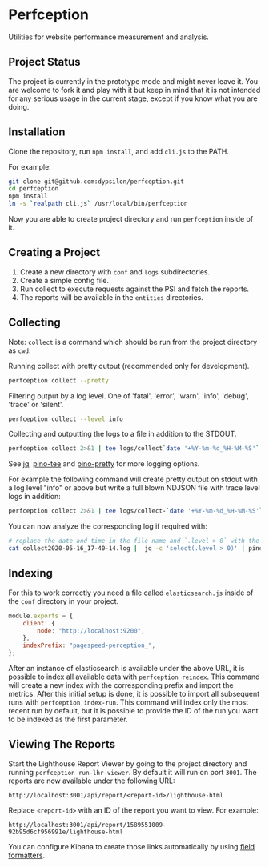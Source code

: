 # Perfception

Utilities for website performance measurement and analysis.

## Project Status

The project is currently in the prototype mode and might never leave it. You are
welcome to fork it and play with it but keep in mind that it is not intended for
any serious usage in the current stage, except if you know what you are doing.

## Installation

Clone the repository, run `npm install`, and add `cli.js` to the PATH.

For example:

```bash
git clone git@github.com:dypsilon/perfception.git
cd perfception
npm install
ln -s `realpath cli.js` /usr/local/bin/perfception
```

Now you are able to create project directory and run `perfception` inside of it.

## Creating a Project

1. Create a new directory with `conf` and `logs` subdirectories.
2. Create a simple config file.
3. Run collect to execute requests against the PSI and fetch the reports.
4. The reports will be available in the `entities` directories.

## Collecting

Note: `collect` is a command which should be run from the project directory as `cwd`.

Running collect with pretty output (recommended only for development).

```bash
perfception collect --pretty
```

Filtering output by a log level. One of 'fatal', 'error', 'warn', 'info', 'debug', 'trace' or 'silent'.

```bash
perfception collect --level info
```

Collecting and outputting the logs to a file in addition to the STDOUT.

```bash
perfception collect 2>&1 | tee logs/collect`date '+%Y-%m-%d_%H-%M-%S'`.log
```

See [jq](https://stedolan.github.io/jq/), [pino-tee](https://www.npmjs.com/package/pino-tee) and [pino-pretty](https://github.com/pinojs/pino-pretty) for more logging options.

For example the following command will create pretty output on stdout with a log level "info" or above but write a full blown NDJSON file with trace level logs in addition:

```bash
perfception collect 2>&1 | tee logs/collect-`date '+%Y-%m-%d_%H-%M-%S'`.log |  jq -c 'select(.level > 20)' | pino-pretty
```

You can now analyze the corresponding log if required with:

```bash
# replace the date and time in the file name and `.level > 0` with the level you want to work with (e.g. 30, 40, 50).
cat collect2020-05-16_17-40-14.log |  jq -c 'select(.level > 0)' | pino-pretty
```

## Indexing

For this to work correctly you need a file called `elasticsearch.js` inside of the `conf` directory in your project.

```javascript
module.exports = {
	client: {
		node: "http://localhost:9200",
	},
	indexPrefix: "pagespeed-perception_",
};
```

After an instance of elasticsearch is available under the above URL, it is possible to index all available data with `perfception reindex`. This command will create a new index with the corresponding prefix and import the metrics.
After this initial setup is done, it is possible to import all subsequent runs with `perfception index-run`. This
command will index only the most recent run by default, but it is possible to provide the ID of the run you want to be indexed as the first parameter.

## Viewing The Reports

Start the Lighthouse Report Viewer by going to the project directory and running `perfception run-lhr-viewer`.
By default it will run on port `3001`. The reports are now available under the following URL:

```
http://localhost:3001/api/report/<report-id>/lighthouse-html
```

Replace `<report-id>` with an ID of the report you want to view. For example:

```
http://localhost:3001/api/report/1589551009-92b95d6cf956991e/lighthouse-html
```

You can configure Kibana to create those links automatically by using [field formatters](https://www.elastic.co/guide/en/kibana/current/field-formatters-string.html).
